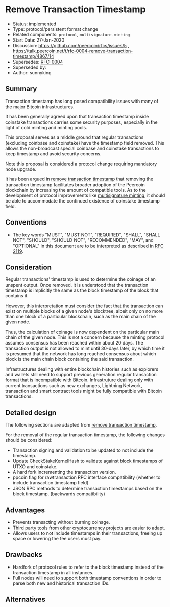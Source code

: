 # Remove Transaction Timestamp

- Status: implemented
- Type: protocol/persistent format change
- Related components: `protocol`, `multisignature-minting`
- Start Date: 27-Jan-2020
- Discussion: https://github.com/peercoin/rfcs/issues/5 , https://talk.peercoin.net/t/rfc-0004-remove-transaction-timestamp/4867/14
- Supersedes: [RFC-0004](../0004-remove-transaction-timestamp/0004-remove-transaction-timestamp.md)
- Superseded by:
- Author: sunnyking

## Summary

Transaction timestamp has long posed compatibility issues with many of the major Bitcoin infrastructures.

It has been generally agreed upon that transaction timestamp inside coinstake transactions carries some security purposes, especially in the light of cold minting and minting pools.

This proposal serves as a middle ground that regular transactions (excluding coinbase and coinstake) have the timestamp field removed. This allows the non-broadcast special coinbase and coinstake transactions to keep timestamp and avoid security concerns.

Note this proposal is considered a protocol change requiring mandatory node upgrade.

It has been argued in [remove transaction timestamp](../0004-remove-transaction-timestamp/0004-remove-transaction-timestamp.md) that removing the transaction timestamp facilitates broader adoption of the Peercoin blockchain by increasing the amount of compatible tools. As to the development of protocol improvements like [multisignature minting](../0003-multisig-minting/0003-multisig-minting.md), it should be able to accommodate the continued existence of coinstake timestamp field.

## Conventions
- The key words "MUST", "MUST NOT", "REQUIRED", "SHALL", "SHALL NOT", "SHOULD", "SHOULD NOT", "RECOMMENDED", "MAY", and "OPTIONAL" in this document are to be interpreted as described in [RFC 2119](http://tools.ietf.org/html/rfc2119).

## Consideration

Regular transactions' timestamp is used to determine the coinage of an unspent output. Once removed, it is understood that the transaction timestamp is implicitly the same as the block timestamp of the block that contains it.

However, this interpretation must consider the fact that the transaction can exist on multiple blocks of a given node's blocktree, albeit only on no more than one block of a particular blockchain, such as the main chain of the given node.

Thus, the calculation of coinage is now dependent on the particular main chain of the given node. This is not a concern because the minting protocol assumes consensus has been reached within about 20 days. The transaction output is not allowed to mint until 30-days later, by which time it is presumed that the network has long reached consensus about which block is the main chain block containing the said transaction.

Infrastructures dealing with entire blockchain histories such as explorers and wallets still need to support previous generation regular transaction format that is incompatible with Bitcoin. Infrastruture dealing only with current transactions such as new exchanges, Lightning Network, transaction and smart contract tools might be fully compatible with Bitcoin transactions.

## Detailed design

The following sections are adapted from [remove transaction timestamp](../0004-remove-transaction-timestamp/0004-remove-transaction-timestamp.md).

For the removal of the regular transaction timestamp, the following changes should be considered:

- Transaction signing and validation to be updated to not include the timestamp.
- Update CheckStakeKernelHash to validate against block timestamps of UTXO and coinstake.
- A hard fork incrementing the transaction version.
- ppcoin flag for rawtransaction RPC interface compatibility (whether to include transaction timestamp field)
- JSON RPC methods to determine transaction timestamps based on the block timestamp. (backwards compatibility)

## Advantages

* Prevents transacting without burning coinage.
* Third party tools from other cryptocurrency projects are easier to adapt.
* Allows users to not include timestamps in their transactions, freeing up space or lowering the fee users must pay.

## Drawbacks

* Hardfork of protocol rules to refer to the block timestamp instead of the transaction timestamp in all instances.
* Full nodes will need to support both timestamp conventions in order to parse both new and historical transaction IDs.

## Alternatives

